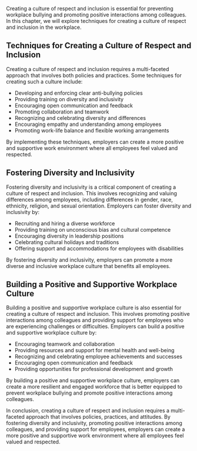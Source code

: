 
Creating a culture of respect and inclusion is essential for preventing workplace bullying and promoting positive interactions among colleagues. In this chapter, we will explore techniques for creating a culture of respect and inclusion in the workplace.

Techniques for Creating a Culture of Respect and Inclusion
----------------------------------------------------------

Creating a culture of respect and inclusion requires a multi-faceted approach that involves both policies and practices. Some techniques for creating such a culture include:

* Developing and enforcing clear anti-bullying policies
* Providing training on diversity and inclusivity
* Encouraging open communication and feedback
* Promoting collaboration and teamwork
* Recognizing and celebrating diversity and differences
* Encouraging empathy and understanding among employees
* Promoting work-life balance and flexible working arrangements

By implementing these techniques, employers can create a more positive and supportive work environment where all employees feel valued and respected.

Fostering Diversity and Inclusivity
-----------------------------------

Fostering diversity and inclusivity is a critical component of creating a culture of respect and inclusion. This involves recognizing and valuing differences among employees, including differences in gender, race, ethnicity, religion, and sexual orientation. Employers can foster diversity and inclusivity by:

* Recruiting and hiring a diverse workforce
* Providing training on unconscious bias and cultural competence
* Encouraging diversity in leadership positions
* Celebrating cultural holidays and traditions
* Offering support and accommodations for employees with disabilities

By fostering diversity and inclusivity, employers can promote a more diverse and inclusive workplace culture that benefits all employees.

Building a Positive and Supportive Workplace Culture
----------------------------------------------------

Building a positive and supportive workplace culture is also essential for creating a culture of respect and inclusion. This involves promoting positive interactions among colleagues and providing support for employees who are experiencing challenges or difficulties. Employers can build a positive and supportive workplace culture by:

* Encouraging teamwork and collaboration
* Providing resources and support for mental health and well-being
* Recognizing and celebrating employee achievements and successes
* Encouraging open communication and feedback
* Providing opportunities for professional development and growth

By building a positive and supportive workplace culture, employers can create a more resilient and engaged workforce that is better equipped to prevent workplace bullying and promote positive interactions among colleagues.

In conclusion, creating a culture of respect and inclusion requires a multi-faceted approach that involves policies, practices, and attitudes. By fostering diversity and inclusivity, promoting positive interactions among colleagues, and providing support for employees, employers can create a more positive and supportive work environment where all employees feel valued and respected.

